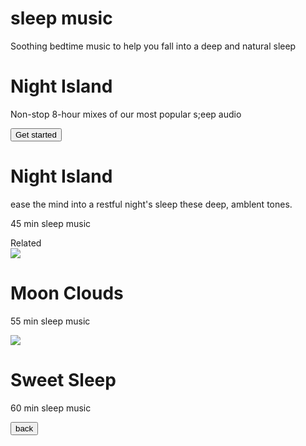 <!DOCTYPE html>
<html>

<head>
</head>

<body>
    <div id="sectionMusicHome">
        <div class="music-bg-container">
            <div class="music-header-bg-continer d-flex flex-column justify-content-center text-center">
                <h1 class="music-heading">sleep music</h1>
                <p class="music-description">Soothing bedtime music to help you fall
                    into a deep and natural sleep</p>
            </div>
            <div class="night-island-card text-center">
                <div class="night-island-bg-container d-flex flex-column justify-content-center-center  text-center">
                    <h1 class="night-island-card-heading">Night Island</h1>
                </div>
                <p class="music-description">Non-stop 8-hour mixes of our
                    most popular s;eep audio</p>
                <button class="button" onclick="display('sectionmusicdetails')">Get started</button>
            </div>
        </div>
    </div>
    <div id="sectionmusicdetails">
        <div class="music-details-bg-container">
            <img src="" class="music-details-header-imgage" />
            <div class="music-details-container">
                <h1 class="music-heading">Night Island</h1>
                <p class="music-details-text">ease the mind into a restful night's sleep
                    these deep, amblent tones.</p>
                <p class="music-details-text">45 min sleep music</p>
                <hi class="related-music-heading">Related</hi>
                <div class="d-flex flex-row">
                    <div class="related-music-card">
                        <img src="https://d1tgh8fmlzexmh.cloudfront.net/ccbp-static-website/clouds-img.png" />
                        <h1 class="related-music-name">Moon Clouds</h1>
                        <p class="music-details-text">55 min sleep music</p>
                    </div>
                    <div class="related-music-card">
                        <img src="https://d1tgh8fmlzexmh.cloudfront.net/ccbp-static-website/moon-clouds-img.png" />
                        <h1 class="related-music-name">Sweet Sleep</h1>
                        <p class="music-details-text">60 min sleep music</p>
                    </div>
                </div>
                <button class="button" onclick="display ('sectionmusichome')">back</button>
            </div>
        </div>
    </div>
    <script type="text/javascript" src="https://d1tgh8fmlzexmh.cloudfront.net/ccbp-static-website/js/ccbp-ui-kit.js"></script>
</body>

</html>
